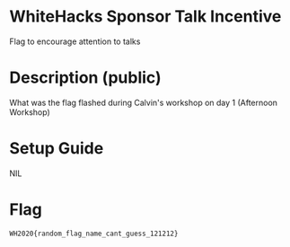 # WhiteHacks Sponsor Talk Incentive

Flag to encourage attention to talks 

# Description (public)

What was the flag flashed during Calvin's workshop on day 1 (Afternoon Workshop)

# Setup Guide

NIL

# Flag

`WH2020{random_flag_name_cant_guess_121212}`